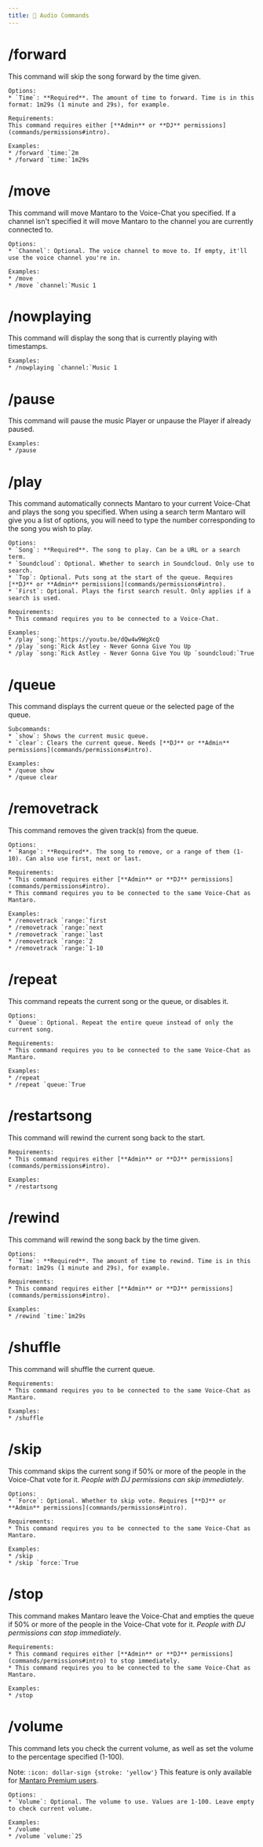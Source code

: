 ```yaml
---
title: 🎵 Audio Commands
---
```



# /forward
This command will skip the song forward by the time given.

```tabs
Options:
* `Time`: **Required**. The amount of time to forward. Time is in this format: 1m29s (1 minute and 29s), for example.

Requirements:
This command requires either [**Admin** or **DJ** permissions](commands/permissions#intro).

Examples:
* /forward `time:`2m
* /forward `time:`1m29s
```



# /move
This command will move Mantaro to the Voice-Chat you specified. If a channel isn't specified it will move Mantaro to the channel you are currently connected to.

```tabs
Options:
* `Channel`: Optional. The voice channel to move to. If empty, it'll use the voice channel you're in.

Examples:
* /move
* /move `channel:`Music 1
```



# /nowplaying
This command will display the song that is currently playing with timestamps.

```tabs
Examples:
* /nowplaying `channel:`Music 1
```



# /pause
This command will pause the music Player or unpause the Player if already paused.

```tabs
Examples:
* /pause

```



# /play
This command automatically connects Mantaro to your current Voice-Chat and plays the song you specified. When using a search term Mantaro will give you a list of options, you will need to type the number corresponding to the song you wish to play.

```tabs
Options:
* `Song`: **Required**. The song to play. Can be a URL or a search term.
* `Soundcloud`: Optional. Whether to search in Soundcloud. Only use to search.
* `Top`: Optional. Puts song at the start of the queue. Requires [**DJ** or **Admin** permissions](commands/permissions#intro).
* `First`: Optional. Plays the first search result. Only applies if a search is used.

Requirements:
* This command requires you to be connected to a Voice-Chat.

Examples:
* /play `song:`https://youtu.be/dQw4w9WgXcQ
* /play `song:`Rick Astley - Never Gonna Give You Up
* /play `song:`Rick Astley - Never Gonna Give You Up `soundcloud:`True

```



# /queue
This command displays the current queue or the selected page of the queue.

```tabs
Subcommands:
* `show`: Shows the current music queue.
* `clear`: Clears the current queue. Needs [**DJ** or **Admin** permissions](commands/permissions#intro).

Examples:
* /queue show
* /queue clear

```



# /removetrack
This command removes the given track(s) from the queue.

```tabs
Options:
* `Range`: **Required**. The song to remove, or a range of them (1-10). Can also use first, next or last.

Requirements:
* This command requires either [**Admin** or **DJ** permissions](commands/permissions#intro).
* This command requires you to be connected to the same Voice-Chat as Mantaro.

Examples:
* /removetrack `range:`first
* /removetrack `range:`next
* /removetrack `range:`last
* /removetrack `range:`2
* /removetrack `range:`1-10
```



# /repeat
This command repeats the current song or the queue, or disables it.

```tabs
Options:
* `Queue`: Optional. Repeat the entire queue instead of only the current song.

Requirements:
* This command requires you to be connected to the same Voice-Chat as Mantaro.

Examples:
* /repeat
* /repeat `queue:`True
```



# /restartsong
This command will rewind the current song back to the start.

```tabs
Requirements:
* This command requires either [**Admin** or **DJ** permissions](commands/permissions#intro).

Examples:
* /restartsong
```



# /rewind
This command will rewind the song back by the time given.

```tabs
Options:
* `Time`: **Required**. The amount of time to rewind. Time is in this format: 1m29s (1 minute and 29s), for example.

Requirements:
* This command requires either [**Admin** or **DJ** permissions](commands/permissions#intro).

Examples:
* /rewind `time:`1m29s
```



# /shuffle
This command will shuffle the current queue.

```tabs
Requirements:
* This command requires you to be connected to the same Voice-Chat as Mantaro.

Examples:
* /shuffle
```



# /skip
This command skips the current song if 50% or more of the people in the Voice-Chat vote for it. *People with DJ permissions can skip immediately*.

```tabs
Options:
* `Force`: Optional. Whether to skip vote. Requires [**DJ** or **Admin** permissions](commands/permissions#intro).

Requirements:
* This command requires you to be connected to the same Voice-Chat as Mantaro.

Examples:
* /skip
* /skip `force:`True
```



# /stop
This command makes Mantaro leave the Voice-Chat and empties the queue if 50% or more of the people in the Voice-Chat vote for it. *People with DJ permissions can stop immediately*.<br>

```tabs
Requirements:
* This command requires either [**Admin** or **DJ** permissions](commands/permissions#intro) to stop immediately.
* This command requires you to be connected to the same Voice-Chat as Mantaro.

Examples:
* /stop
```



# /volume
This command lets you check the current volume, as well as set the volume to the percentage specified (1-100).<br>

Note: `:icon: dollar-sign {stroke: 'yellow'}` This feature is only available for [Mantaro Premium users](basics/premium-perks).

```tabs
Options:
* `Volume`: Optional. The volume to use. Values are 1-100. Leave empty to check current volume.

Examples:
* /volume
* /volume `volume:`25
```
